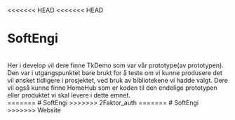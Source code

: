 <<<<<<< HEAD
<<<<<<< HEAD
# SoftEngi
<br> 
Her i develop vil dere finne TkDemo som var vår prototype(av prototypen). 
Den var i utgangspunktet bare brukt for å teste om vi kunne produsere det vil ønsket tidligere i prosjektet, ved bruk av bibliotekene vi hadde valgt.
Dere vil også kunne finne HomeHub som er koden til den endelige prototypen eller produktet vi skal levere i dette emnet.
</br>
=======
# SoftEngi
>>>>>>> 2Faktor_auth
=======
# SoftEngi
>>>>>>> Website
